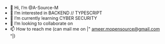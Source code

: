 - 👋 Hi, I’m @A-Source-M
- 👀 I’m interested in BACKEND // TYPESCRIPT
- 🌱 I’m currently learning CYBER SECURITY
- 💞️ I’m looking to collaborate on 
- 📫 How to reach me (can mail me on  |"  ameer.mopensource@gmail.com  "|)
